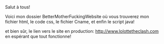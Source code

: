Salut à tous!

Voici mon dossier BetterMotherFuckingWebsite où vous trouverez mon fichier html, le code css, le fichier Cname, et enfin le script java!


et bien sûr, le lien vers le site en production: 
http://www.lolottetheclash.com
en espérant que tout fonctionne!

